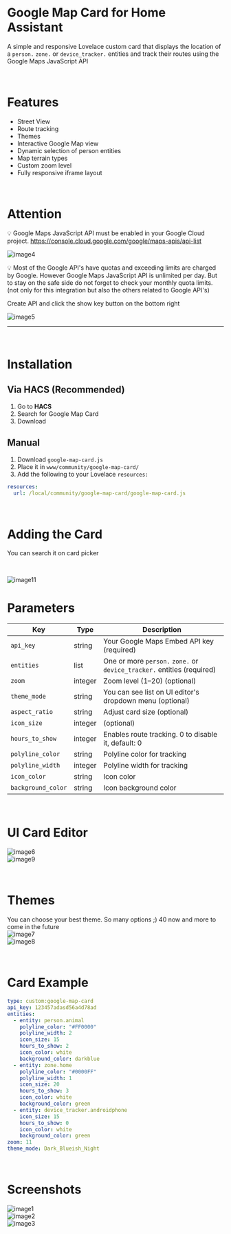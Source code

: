 
# Google Map Card for Home Assistant

A simple and responsive Lovelace custom card that displays the location of a `person.` `zone.` or `device_tracker.` entities and track their routes using the Google Maps JavaScript API

<br>

# Features

- Street View
- Route tracking
- Themes
- Interactive Google Map view
- Dynamic selection of person entities
- Map terrain types
- Custom zoom level
- Fully responsive iframe layout

<br>

# Attention

💡 Google Maps JavaScript API must be enabled in your Google Cloud project. https://console.cloud.google.com/google/maps-apis/api-list

![image4](images/gm4.png)

💡 Most of the Google API's have quotas and exceeding limits are charged by Google. However Google Maps JavaScript API is unlimited per day. But to stay on the safe side do not forget to check your monthly quota limits. (not only for this integration but also the others related to Google API's)

Create API and click the show key button on the bottom right

![image5](images/gm5.png)

---

<br>

# Installation

## Via HACS (Recommended)

1. Go to **HACS**
2. Search for Google Map Card
3. Download

## Manual

1. Download `google-map-card.js`
2. Place it in `www/community/google-map-card/`
3. Add the following to your Lovelace `resources:`

```yaml
resources:   
  url: /local/community/google-map-card/google-map-card.js
```

<br>

# Adding the Card
You can search it on card picker

<br>

![image11](images/gm11.png)

# Parameters

| Key               | Type     | Description                                                                 |
|-------------------|----------|-----------------------------------------------------------------------------|
| `api_key`         | string   | Your Google Maps Embed API key (required)                                  |
| `entities`        | list     | One or more `person.` `zone.` or `device_tracker.` entities (required)     |
| `zoom`            | integer  | Zoom level (1–20) (optional)                                                |
| `theme_mode`      | string   | You can see list on UI editor's dropdown menu (optional)                   |
| `aspect_ratio`    | string   | Adjust card size (optional)                                                |
| `icon_size`       | integer  | (optional)                                                                 |
| `hours_to_show`   | integer  | Enables route tracking. 0 to disable it, default: 0                         |
| `polyline_color`  | string   | Polyline color for tracking                                                |
| `polyline_width`  | integer  | Polyline width for tracking                                                |
| `icon_color`      | string   | Icon color                                                                 |
| `background_color`| string   | Icon background color                                                      |

<br>

# UI Card Editor

![image6](images/gm6.png)  
![image9](images/gm9.png)

<br>

# Themes

You can choose your best theme. So many options ;) 40 now and more to come in the future  
![image7](images/gm7.png)  
![image8](images/gm8.png)

<br>

# Card Example

```yaml
type: custom:google-map-card
api_key: 123457adasd56a4d78ad
entities:
  - entity: person.animal
    polyline_color: "#FF0000"
    polyline_width: 2
    icon_size: 15
    hours_to_show: 2
    icon_color: white
    background_color: darkblue
  - entity: zone.home
    polyline_color: "#0000FF"
    polyline_width: 1
    icon_size: 20
    hours_to_show: 3
    icon_color: white
    background_color: green
  - entity: device_tracker.androidphone
    icon_size: 15
    hours_to_show: 0
    icon_color: white
    background_color: green
zoom: 11
theme_mode: Dark_Blueish_Night
```

<br>

# Screenshots

![image1](images/gm1.png)  
![image2](images/gm2.png)  
![image3](images/gm3.png)
